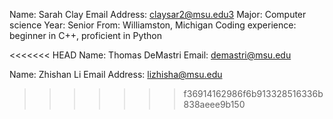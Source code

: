 Name: Sarah Clay 
Email Address: claysar2@msu.edu3
Major: Computer science
Year: Senior
From:  Williamston, Michigan
Coding experience: beginner in C++, proficient in Python

<<<<<<< HEAD
Name: Thomas DeMastri
Email: demastri@msu.edu

Name: Zhishan Li
Email Address: lizhisha@msu.edu

>>>>>>> f36914162986f6b913328516336b838aeee9b150
